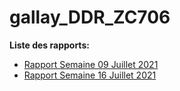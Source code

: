 # gallay_DDR_ZC706

**Liste des rapports:**
- [Rapport Semaine 09 Juillet 2021](rapports/rapport_09_07_2021.md)
- [Rapport Semaine 16 Juillet 2021](rapports/rapport_16_07_2021.md)